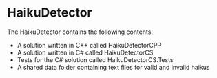 # HaikuDetector

The HaikuDetector contains the following contents:
- A solution written in C++ called HaikuDetectorCPP
- A solution written in C# called HaikuDetectorCS
- Tests for the C# solution called HaikuDetectorCS.Tests
- A shared data folder containing text files for valid and invalid haikus